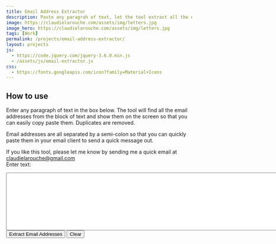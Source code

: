 ```yaml
---
title: Email Address Extractor
description: Paste any paragrah of text, let the tool extract all the email addresses for you
image: https://claudielarouche.com/assets/img/letters.jpg
image_hero: https://claudielarouche.com/assets/img/letters.jpg
tags: [Work]
permalink: /projects/email-address-extractor/
layout: projects
js: 
  - https://code.jquery.com/jquery-3.6.0.min.js
  - /assets/js/email-extractor.js
css: 
  - https://fonts.googleapis.com/icon?family=Material+Icons
---
```


## How to use

Enter any paragraph of text in the box below. The tool will find all the email addresses from the block of text and show them on the screen so that you can easily copy paste them. Duplicates are removed.  

Email addresses are all separated by a semi-colon so that you can quickly paste them in your email client to send a quick message out.  

If you like this tool, please let me know by sending me a quick email at claudielarouche@gmail.com  
<label for="textInput">Enter text:</label>
<textarea id="textInput" rows="10" cols="100"></textarea>
<br>
<button onclick="extractEmails()">Extract Email Addresses</button>
<button onclick="clearInput()">Clear</button>

<div id="output"></div>

